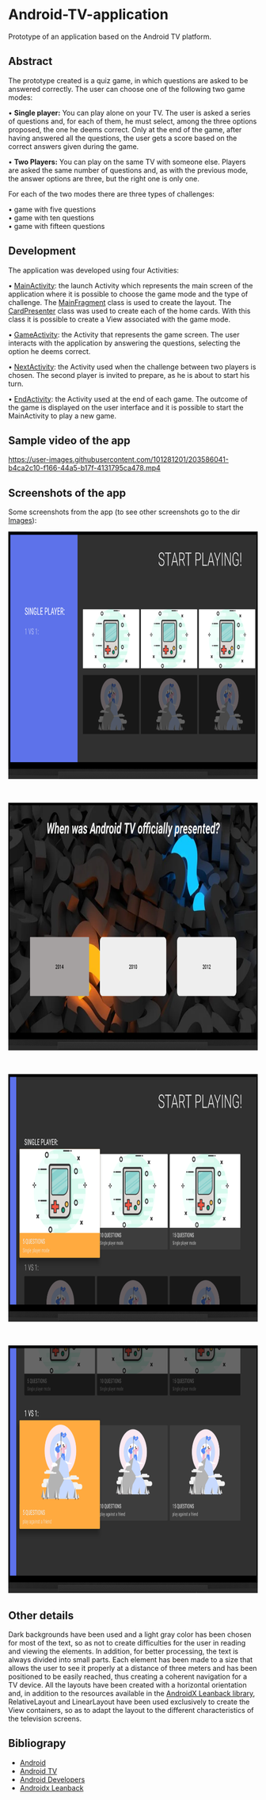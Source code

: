 # Android-TV-application
Prototype of an application based on the Android TV platform.

## Abstract
The prototype created is a quiz game, in which questions are asked to be answered correctly. The user can choose one of the following two game modes:

•  <strong>Single player:</strong> You can play alone on your TV. The user is asked a series of questions and, for each of them, he must select, among the three options proposed, the one he deems correct. Only at the end of the game, after having answered all the questions, the user gets a score based on the correct answers given during the game.

•  <strong>Two Players:</strong>  You can play on the same TV with someone else. Players are asked the same number of questions and, as with the previous mode, the answer options are three, but the right one is only one.

For each of the two modes there are three types of challenges:

• game with five questions <br>
• game with ten questions <br>
• game with fifteen questions <br>

## Development
The application was developed using four Activities:

• [MainActivity](https://github.com/LucaBerardi6/Android-TV-application/blob/main/AndroidTVApp/app/src/main/java/com/example/lucaberardi/MainActivity.java): the launch Activity which represents the main screen of the application where it is possible to choose the game mode and the type of challenge.
The [MainFragment](https://github.com/LucaBerardi6/Android-TV-application/blob/main/AndroidTVApp/app/src/main/java/com/example/lucaberardi/MainFragment.java) class is used to create the layout.
The [CardPresenter](https://github.com/LucaBerardi6/Android-TV-application/blob/main/AndroidTVApp/app/src/main/java/com/example/lucaberardi/CardPresenter.java) class was used to create each of the home cards. With this class it is possible to create a View associated with the game mode.

• [GameActivity](https://github.com/LucaBerardi6/Android-TV-application/blob/main/AndroidTVApp/app/src/main/java/com/example/lucaberardi/GameActivity.java): the Activity that represents the game screen. The user interacts with the application by answering the questions, selecting the option he deems correct.

• [NextActivity](https://github.com/LucaBerardi6/Android-TV-application/blob/main/AndroidTVApp/app/src/main/java/com/example/lucaberardi/NextActivity.java): the Activity used when the challenge between two players is chosen. The second player is invited to prepare, as he is about to start his turn.

• [EndActivity](https://github.com/LucaBerardi6/Android-TV-application/blob/main/AndroidTVApp/app/src/main/java/com/example/lucaberardi/EndActivity.java): the Activity used at the end of each game. The outcome of the game is displayed on the user interface and it is possible to start the MainActivity to play a new game.

## Sample video of the app



https://user-images.githubusercontent.com/101281201/203586041-b4ca2c10-f166-44a5-b17f-4131795ca478.mp4



## Screenshots of the app
Some screenshots from the app (to see other screenshots go to the dir [Images](https://github.com/LucaBerardi6/Android-TV-application/tree/main/Images)):
<p align="center">
  <img src="Images/home.png" style="width:800px;height:500px" > 
  </p>
  </br> 
  <p align="center">
   <img src="Images/game.png" style="width:800px;height:500px"> 
</p>
  </br> 
  <p align="center">
  <img src="Images/SinglePlayer.png" style="width:800px;height:500px"> 
 </p>
  </br>
 <p align="center">
  <img src="Images/2Players.png" style="width:800px;height:500px"> 
</p>

## Other details
Dark backgrounds have been used and a light gray color has been chosen for most of the text, so as not to create difficulties for the user in reading and viewing the elements. In addition, for better processing, the text is always divided into small parts.
Each element has been made to a size that allows the user to see it properly at a distance of three meters and has been positioned to be easily reached, thus creating a coherent navigation for a TV device.
All the layouts have been created with a horizontal orientation and, in addition to the resources available in the [AndroidX Leanback library](https://developer.android.com/reference/androidx/leanback/app/package-summary.html), RelativeLayout and LinearLayout have been used exclusively to create the View containers, so as to adapt the layout to the different characteristics of the television screens.

## Bibliograpy
- [Android](https://www.android.com/)
- [Android TV](https://developer.android.com/training/tv)
- [Android Developers](https://developer.android.com/)
- [Androidx Leanback](https://developer.android.com/reference/androidx/leanback/app/package-summary)
